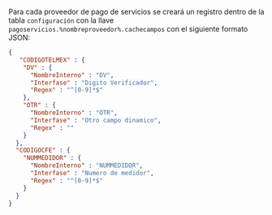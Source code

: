 Para cada proveedor de pago de servicios se creará un registro dentro de la tabla `configuración` con la llave `pagoservicios.%nombreproveedor%.cachecampos` con el siguiente formato JSON:

```json
{
   "CODIGOTELMEX" : {
    "DV" : {
      "NombreInterno" : "DV",
      "Interfase" : "Digito Verificador",
      "Regex" : "^[0-9]*$"
    },
    "OTR" : {
      "NombreInterno" : "OTR",
      "Interfase" : "Otro campo dinamico",
      "Regex" : ""
    }
  },
  "CODIGOCFE" : {
    "NUMMEDIDOR" : {
      "NombreInterno" : "NUMMEDIDOR",
      "Interfase" : "Numero de medidor",
      "Regex" : "^[0-9]*$"
    }
  }
}
```